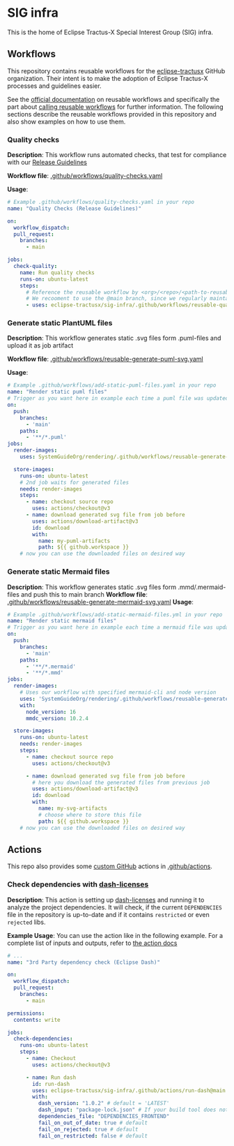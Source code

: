 # SIG infra

This is the home of Eclipse Tractus-X Special Interest Group (SIG) infra.

## Workflows

This repository contains reusable workflows for the [eclipse-tractusx](https://github.com/eclipse-tractusx) GitHub
organization. Their intent is to make the adoption of Eclipse Tractus-X processes and guidelines easier.

See the [official documentation](https://docs.github.com/en/actions/using-workflows/reusing-workflows) on reusable workflows and specifically the part about
[calling reusable workflows](https://docs.github.com/en/actions/using-workflows/reusing-workflows#calling-a-reusable-workflow)
for further information. The following sections describe the reusable workflows provided in this repository and also show
examples on how to use them.

### Quality checks

__Description__:    This workflow runs automated checks, that test for compliance with our [Release Guidelines](https://eclipse-tractusx.github.io/docs/release)

__Workflow file__:  [.github/workflows/quality-checks.yaml](.github/workflows/reusable-quality-checks.yaml)

__Usage__:
```yaml
# Example .github/workflows/quality-checks.yaml in your repo
name: "Quality Checks (Release Guidelines)"

on:
  workflow_dispatch:
  pull_request:
    branches:
      - main

jobs:
  check-quality:
    name: Run quality checks
    runs-on: ubuntu-latest
    steps:
      # Reference the reusable workflow by <org>/<repo>/<path-to-reusable-workflow>@revision
      # We recooment to use the @main branch, since we regularly maintain the quality checks (adding new, enhancing existing) 
      - uses: eclipse-tractusx/sig-infra/.github/workflows/reusable-quality-checks.yaml@main
```
### Generate static PlantUML files

__Description__:    This workflow generates static .svg files form .puml-files and upload it as job artifact

__Workflow file__:  [.github/workflows/reusable-generate-puml-svg.yaml](.github/workflows/reusable-generate-puml-svg.yaml)

__Usage__:

```yaml
# Example .github/workflows/add-static-puml-files.yaml in your repo
name: "Render static puml files"
# Trigger as you want here in example each time a puml file was updated on main branch
on:
  push:
    branches:
      - 'main'
    paths:
      - '**/*.puml'
jobs:
  render-images:
    uses: SystemGuideOrg/rendering/.github/workflows/reusable-generate-puml-files.yml@main

  store-images:
    runs-on: ubuntu-latest
    # 2nd job waits for generated files
    needs: render-images
    steps:
      - name: checkout source repo
        uses: actions/checkout@v3
      - name: download generated svg file from job before
        uses: actions/download-artifact@v3
        id: download
        with:
          name: my-puml-artifacts
          path: ${{ github.workspace }}
    # now you can use the downloaded files on desired way
```

### Generate static Mermaid files

__Description__:    This workflow generates static .svg files form .mmd/.mermaid-files and push this to main branch
__Workflow file__:  [.github/workflows/reusable-generate-mermaid-svg.yaml](.github/workflows/reusable-generate-mermaid-svg.yaml)
__Usage__:
```yaml
# Example .github/workflows/add-static-mermaid-files.yml in your repo
name: "Render static mermaid files"
# Trigger as you want here in example each time a mermaid file was updated on main branch
on:
  push:
    branches:
      - 'main'
    paths:
      - '**/*.mermaid'
      - '**/*.mmd'
jobs:
  render-images:
    # Uses our workflow with specified mermaid-cli and node version
    uses: 'SystemGuideOrg/rendering/.github/workflows/reusable-generate-mermaid-files.yml@main'
    with:
      node_version: 16
      mmdc_version: 10.2.4

  store-images:
    runs-on: ubuntu-latest
    needs: render-images
    steps:
      - name: checkout source repo
        uses: actions/checkout@v3

      - name: download generated svg file from job before
        # here you download the generated files from previous job
        uses: actions/download-artifact@v3
        id: download
        with:
          name: my-svg-artifacts
          # choose where to store this file
          path: ${{ github.workspace }}
    # now you can use the downloaded files on desired way
```

## Actions

This repo also provides some [custom GitHub](https://docs.github.com/en/actions/creating-actions) actions in [.github/actions](.github/actions).

### Check dependencies with [dash-licenses](https://github.com/eclipse/dash-licenses)

__Description__: This action is setting up [dash-licenses](https://github.com/eclipse/dash-licenses) and running it to analyze the project dependencies.
It will check, if the current `DEPENDENCIES` file in the repository is up-to-date and if it contains `restricted` or even `rejected` libs.

__Example Usage__: You can use the action like in the following example. For a complete list of inputs and outputs, refer to [the action docs](.github/actions/run-dash/README.md) 

```yaml
# ...
name: "3rd Party dependency check (Eclipse Dash)"

on:
  workflow_dispatch:
  pull_request:
    branches:
      - main

permissions:
  contents: write

jobs:
  check-dependencies:
    runs-on: ubuntu-latest
    steps:
      - name: Checkout
        uses: actions/checkout@v3

      - name: Run dash
        id: run-dash
        uses: eclipse-tractusx/sig-infra/.github/actions/run-dash@main
        with:
          dash_version: "1.0.2" # default = 'LATEST'
          dash_input: "package-lock.json" # If your build tool does not have a file, that dash can interpret as-is, add a step to generate it first and reference it here
          dependencies_file: "DEPENDENCIES_FRONTEND"
          fail_on_out_of_date: true # default
          fail_on_rejected: true # default
          fail_on_restricted: false # default
```
